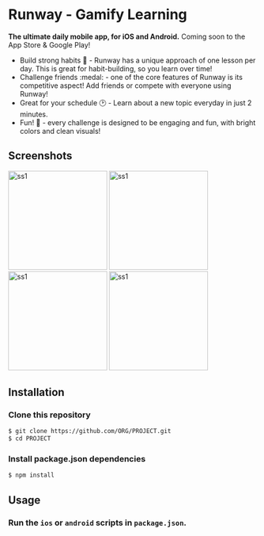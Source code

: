 # Runway - Gamify Learning
**The ultimate daily mobile app, for iOS and Android.** Coming soon to the App Store & Google Play!

- Build strong habits :muscle: - Runway has a unique approach of one lesson per day. This is great for habit-building, so you learn over time!
- Challenge friends :medal: - one of the core features of Runway is its competitive aspect! Add friends or compete with everyone using Runway!
- Great for your schedule :clock2: - Learn about a new topic everyday in just 2 minutes.
- Fun! :rocket: - every challenge is designed to be engaging and fun, with bright colors and clean visuals!

## Screenshots
<img src="https://github.com/user-attachments/assets/e11cd178-bf7e-4d61-85e3-e085bf4e0d5a" alt="ss1" width="200"/>
<img src="https://github.com/user-attachments/assets/439f98c6-9640-486f-8a85-cec5dc75ebf4" alt="ss1" width="200"/>
<img src="https://github.com/user-attachments/assets/5c35485d-9515-4dbe-879b-888f447df7f5" alt="ss1" width="200"/>
<img src="https://github.com/user-attachments/assets/986adc3a-df53-4453-8368-2ad171f218e4" alt="ss1" width="200"/>

## Installation
### Clone this repository
```sh
$ git clone https://github.com/ORG/PROJECT.git
$ cd PROJECT
```

### Install package.json dependencies

```sh
$ npm install
```

## Usage
### Run the `ios` or `android` scripts in `package.json`.
